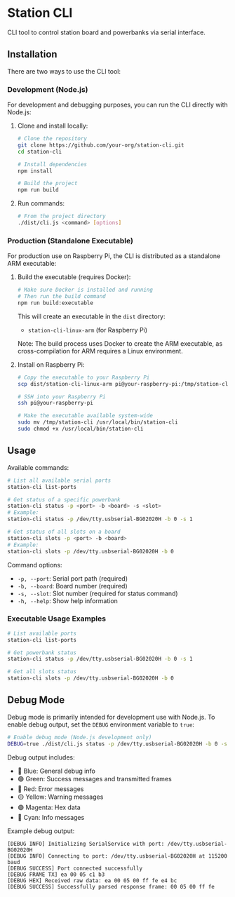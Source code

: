 # Station CLI

CLI tool to control station board and powerbanks via serial interface.

## Installation

There are two ways to use the CLI tool:

### Development (Node.js)

For development and debugging purposes, you can run the CLI directly with Node.js:

1. Clone and install locally:
   ```bash
   # Clone the repository
   git clone https://github.com/your-org/station-cli.git
   cd station-cli

   # Install dependencies
   npm install

   # Build the project
   npm run build
   ```

2. Run commands:
   ```bash
   # From the project directory
   ./dist/cli.js <command> [options]
   ```

### Production (Standalone Executable)

For production use on Raspberry Pi, the CLI is distributed as a standalone ARM executable:

1. Build the executable (requires Docker):
   ```bash
   # Make sure Docker is installed and running
   # Then run the build command
   npm run build:executable
   ```

   This will create an executable in the `dist` directory:
   - `station-cli-linux-arm` (for Raspberry Pi)

   Note: The build process uses Docker to create the ARM executable, as cross-compilation for ARM requires a Linux environment.

2. Install on Raspberry Pi:
   ```bash
   # Copy the executable to your Raspberry Pi
   scp dist/station-cli-linux-arm pi@your-raspberry-pi:/tmp/station-cli

   # SSH into your Raspberry Pi
   ssh pi@your-raspberry-pi

   # Make the executable available system-wide
   sudo mv /tmp/station-cli /usr/local/bin/station-cli
   sudo chmod +x /usr/local/bin/station-cli
   ```

## Usage

Available commands:

```bash
# List all available serial ports
station-cli list-ports

# Get status of a specific powerbank
station-cli status -p <port> -b <board> -s <slot>
# Example:
station-cli status -p /dev/tty.usbserial-BG02020H -b 0 -s 1

# Get status of all slots on a board
station-cli slots -p <port> -b <board>
# Example:
station-cli slots -p /dev/tty.usbserial-BG02020H -b 0
```

Command options:
- `-p, --port`: Serial port path (required)
- `-b, --board`: Board number (required)
- `-s, --slot`: Slot number (required for status command)
- `-h, --help`: Show help information

### Executable Usage Examples

```bash
# List available ports
station-cli list-ports

# Get powerbank status
station-cli status -p /dev/tty.usbserial-BG02020H -b 0 -s 1

# Get all slots status
station-cli slots -p /dev/tty.usbserial-BG02020H -b 0
```

## Debug Mode

Debug mode is primarily intended for development use with Node.js. To enable debug output, set the `DEBUG` environment variable to `true`:

```bash
# Enable debug mode (Node.js development only)
DEBUG=true ./dist/cli.js status -p /dev/tty.usbserial-BG02020H -b 0 -s 1
```

Debug output includes:
- 🔵 Blue: General debug info
- 🟢 Green: Success messages and transmitted frames
- 🔴 Red: Error messages
- 🟡 Yellow: Warning messages
- 🟣 Magenta: Hex data
- 🔷 Cyan: Info messages

Example debug output:
```
[DEBUG INFO] Initializing SerialService with port: /dev/tty.usbserial-BG02020H
[DEBUG INFO] Connecting to port: /dev/tty.usbserial-BG02020H at 115200 baud
[DEBUG SUCCESS] Port connected successfully
[DEBUG FRAME TX] ea 00 05 c1 b3
[DEBUG HEX] Received raw data: ea 00 05 00 ff fe e4 bc
[DEBUG SUCCESS] Successfully parsed response frame: 00 05 00 ff fe
```